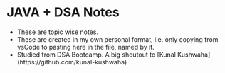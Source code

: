 <h1> JAVA + DSA Notes </h1>
<ul>
  <li> These are topic wise notes.</li>
  <li>These are created in my own personal format, i.e. only copying from vsCode to pasting here in the file, named by it.</li>
  <li>Studied from DSA Bootcamp. A big shoutout to [Kunal Kushwaha](https://github.com/kunal-kushwaha)  </li>
</ul>
<br>

